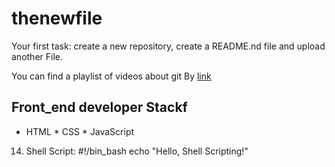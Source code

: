 # thenewfile
Your first task: create a new repository, create a README.nd file and upload another File.

You can find a playlist of videos about git By [link](https://www.youtube.com/watch?v=75QStdC3WgA)

## Front_end developer Stackf

* HTML
﻿﻿* CSS
﻿﻿* JavaScript
14. Shell Script:
#!/bin_bash
echo "Hello, Shell Scripting!"

